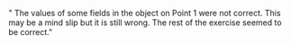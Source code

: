 " The values of some fields in the object on Point 1 were not correct. This may be a mind slip but it is still wrong.
The rest of the exercise seemed to be correct."

